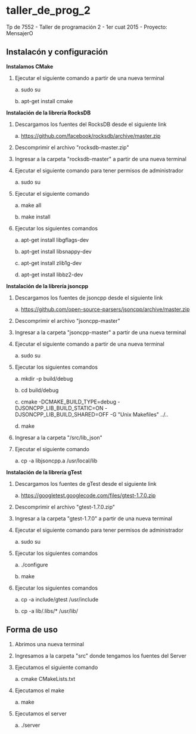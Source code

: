 # taller_de_prog_2
Tp de 7552 - Taller de programación 2 - 1er cuat 2015 - Proyecto: MensajerO

Instalacón y configuración
--------------------------------------------

**Instalamos CMake**

1. Ejecutar el siguiente comando a partir de una nueva terminal

	a. sudo su
	
	b. apt-get install cmake


**Instalación de la librería RocksDB**

1. Descargamos los fuentes del RocksDB desde el siguiente link

	a. https://github.com/facebook/rocksdb/archive/master.zip

2. Descomprimir el archivo "rocksdb-master.zip"

3. Ingresar a la carpeta "rocksdb-master" a partir de una nueva terminal

4. Ejecutar el siguiente comando para tener permisos de administrador 

	a. sudo su

5. Ejecutar el siguiente comando 

	a. make all

	b. make install

6. Ejecutar los siguientes comandos

	a. apt-get install libgflags-dev

	b. apt-get install libsnappy-dev

	c. apt-get install zlib1g-dev

	d. apt-get install libbz2-dev


**Instalación de la librería jsoncpp** 

1. Descargamos los fuentes de jsoncpp desde el siguiente link

	a. https://github.com/open-source-parsers/jsoncpp/archive/master.zip

2. Descomprimir el archivo "jsoncpp-master"

3. Ingresar a la carpeta "jsoncpp-master" a partir de una nueva terminal

4. Ejecutar el siguiente comando a partir de una nueva terminal

	a. sudo su

5. Ejecutar los siguientes comandos

	a. mkdir -p build/debug

	b. cd build/debug

	c. cmake -DCMAKE_BUILD_TYPE=debug -DJSONCPP_LIB_BUILD_STATIC=ON -DJSONCPP_LIB_BUILD_SHARED=OFF -G "Unix Makefiles" ../..

	d. make

6. Ingresar a la carpeta "/src/lib_json"

7. Ejecutar el siguiente comando 

	a. cp -a libjsoncpp.a /usr/local/lib


**Instalación de la librería gTest** 

1. Descargamos los fuentes de gTest desde el siguiente link

	a. https://googletest.googlecode.com/files/gtest-1.7.0.zip

2. Descomprimir el archivo "gtest-1.7.0.zip"

3. Ingresar a la carpeta "gtest-1.7.0" a partir de una nueva terminal

4. Ejecutar el siguiente comando para tener permisos de administrador 

	a. sudo su

5. Ejecutar los siguientes comandos

	a. ./configure

	b. make

6. Ejecutar los siguientes comandos

	a. cp -a include/gtest /usr/include

	b. cp -a lib/.libs/* /usr/lib/


Forma de uso
--------------------------------------------

1. Abrimos una nueva terminal

2. Ingresamos a la carpeta "src" donde tengamos los fuentes del Server

3. Ejecutamos el siguiente comando

	a. cmake CMakeLists.txt

4. Ejecutamos el make

	a. make

5. Ejecutamos el server

	a. ./server